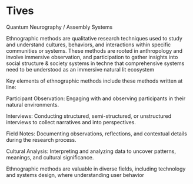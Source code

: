 # Tives
Quantum Neurography / Assembly Systems

Ethnographic methods are qualitative research techniques used to study and understand cultures, behaviors, and interactions within specific communities or systems. These methods are rooted in anthropology and involve immersive observation, and participation to gather insights into social structure & society systems in techne that comprehensive systems need to be understood as an immersive natural lit ecosystem

Key elements of ethnographic methods include these methods written at line:

Participant Observation: Engaging with and observing participants in their natural environments.

Interviews: Conducting structured, semi-structured, or unstructured interviews to collect narratives and into perspectives.

Field Notes: Documenting observations, reflections, and contextual details during the research process.

Cultural Analysis: Interpreting and analyzing data to uncover patterns, meanings, and cultural significance.


Ethnographic methods are valuable in diverse fields, including technology and systems design, where understanding user behavior 
